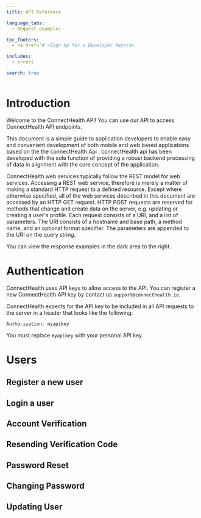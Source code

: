 ```yaml
---
title: API Reference

language_tabs:
  - Request examples

toc_footers:
  - <a href='#'>Sign Up for a Developer Key</a>

includes:
  - errors

search: true
---
```


# Introduction

Welcome to the ConnectHealth API! You can use our API to access ConnectHealth API endpoints.

This document is a simple guide to application developers to enable easy and convenient development of both mobile and web based applications based on the the connectHealth Api . connectHealth api has been developed with the sole function of providing a robust backend processing of data in alignment with the core concept of the application.

ConnectHealth web services typically follow the REST model for web services. Accessing a REST web service, therefore is merely a matter of making a standard HTTP request to a defined resource. Except where otherwise specified, all of the web services described in this document are accessed by an HTTP GET request. HTTP POST requests are reserved for methods that change and create data on the server, e.g. updating or creating a user's profile. Each request consists of a URI, and a list of parameters. The URI consists of a hostname and base path, a method name, and an optional format specifier. The parameters are appended to the URI on the query string.

You can view the response examples in the dark area to the right.

# Authentication

ConnectHealth uses API keys to allow access to the API. You can register a new ConnectHealth API key by contact us `support@connecthealth.io`.

ConnectHealth expects for the API key to be included in all API requests to the server in a header that looks like the following:

`Authorization: myapikey`

<aside class="notice">
You must replace <code>myapikey</code> with your personal API key.
</aside>

# Users

## Register a new user
## Login a user
## Account Verification
## Resending Verification Code
## Password Reset
## Changing Password
## Updating User